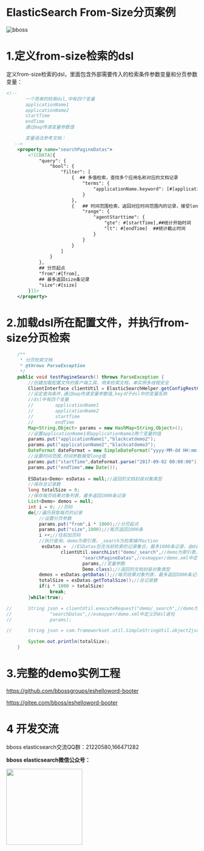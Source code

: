 # ElasticSearch From-Size分页案例

![bboss](https://static.oschina.net/uploads/user/47/94045_50.jpg?t=1386945037000)

 



# 1.定义from-size检索的dsl

定义from-size检索的dsl，里面包含外部需要传入的检索条件参数变量和分页参数变量： 

```xml
<!--
       一个简单的检索dsl,中有四个变量
       applicationName1
       applicationName2
       startTime
       endTime
       通过map传递变量参数值

       变量语法参考文档：
   -->
    <property name="searchPagineDatas">
        <![CDATA[{
            "query": {
                "bool": {
                    "filter": [
                        {  ## 多值检索，查找多个应用名称对应的文档记录
                            "terms": {
                                "applicationName.keyword": [#[applicationName1],#[applicationName2]]
                            }
                        },
                        {   ## 时间范围检索，返回对应时间范围内的记录，接受long型的值
                            "range": {
                                "agentStarttime": {
                                    "gte": #[startTime],##统计开始时间
                                    "lt": #[endTime]  ##统计截止时间
                                }
                            }
                        }
                    ]
                }
            },
            ## 分页起点
            "from":#[from],
            ## 最多返回size条记录
            "size":#[size]
        }]]>
    </property>
```

# 2.加载dsl所在配置文件，并执行from-size分页检索

```java
    /**
	 * 分页检索文档
	 * @throws ParseException
	 */
	public void testPagineSearch() throws ParseException {
		//创建加载配置文件的客户端工具，用来检索文档，单实例多线程安全
		ClientInterface clientUtil = ElasticSearchHelper.getConfigRestClientUtil("esmapper/demo.xml");
		//设定查询条件,通过map传递变量参数值,key对于dsl中的变量名称
		//dsl中有四个变量
		//        applicationName1
		//        applicationName2
		//        startTime
		//        endTime
		Map<String,Object> params = new HashMap<String,Object>();
		//设置applicationName1和applicationName2两个变量的值
		params.put("applicationName1","blackcatdemo2");
		params.put("applicationName2","blackcatdemo3");
		DateFormat dateFormat = new SimpleDateFormat("yyyy-MM-dd HH:mm:ss");
		//设置时间范围,时间参数接受long值
		params.put("startTime",dateFormat.parse("2017-09-02 00:00:00"));
		params.put("endTime",new Date());	
		 
		ESDatas<Demo> esDatas = null;//返回的文档封装对象类型
		//保存总记录数
		long totalSize = 0;
		//保存每页结果对象列表，最多返回1000条记录
		List<Demo> demos = null;
		int i = 0; //页码
		do{//遍历获取每页的记录
			//设置分页参数
			params.put("from",i * 1000);//分页起点
			params.put("size",1000);//每页返回1000条
			i ++;//往前加页码
			//执行查询，demo为索引表，_search为检索操作action
			 esDatas =  //ESDatas包含当前检索的记录集合，最多1000条记录，由dsl中的size属性指定
					clientUtil.searchList("demo/_search",//demo为索引表，_search为检索操作action
							"searchPagineDatas",//esmapper/demo.xml中定义的dsl语句
							params,//变量参数
							Demo.class);//返回的文档封装对象类型
			demos = esDatas.getDatas();//每页结果对象列表，最多返回1000条记录
			totalSize = esDatas.getTotalSize();//总记录数
			if(i * 1000 > totalSize)
				break;
		}while(true);

//		String json = clientUtil.executeRequest("demo/_search",//demo为索引表，_search为检索操作action
//				"searchDatas",//esmapper/demo.xml中定义的dsl语句
//				params);

//		String json = com.frameworkset.util.SimpleStringUtil.object2json(demos);

		System.out.println(totalSize);
	}
```



# 3.完整的demo实例工程

<https://github.com/bbossgroups/eshelloword-booter>

<https://gitee.com/bboss/eshelloword-booter>



# 4 开发交流



bboss elasticsearch交流QQ群：21220580,166471282

**bboss elasticsearch微信公众号：**

<img src="https://static.oschina.net/uploads/space/2017/0617/094201_QhWs_94045.jpg"  height="200" width="200">




